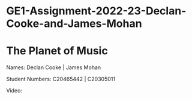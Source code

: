 # GE1-Assignment-2022-23-Declan-Cooke-and-James-Mohan

# The Planet of Music

Names: Declan Cooke | James Mohan

Student Numbers: C20465442 | C20305011


Video: 
